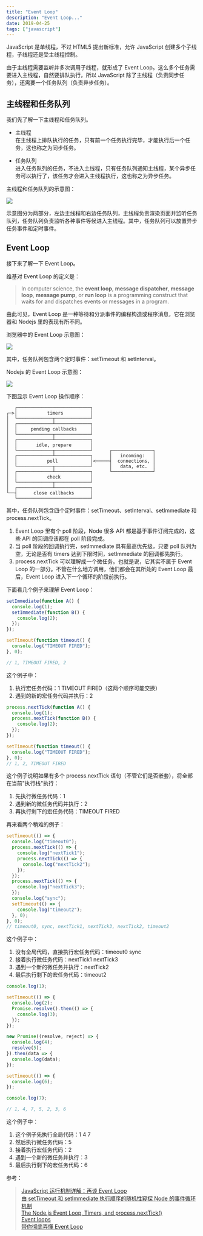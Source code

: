 ```yaml
---
title: "Event Loop"
description: "Event Loop..."
date: 2019-04-25
tags: ["javascript"]
---
```


JavaScript 是单线程，不过 HTML5 提出新标准，允许 JavaScript 创建多个子线程，子线程还是受主线程控制。

由于主线程需要监听并多次调用子线程，就形成了 Event Loop。这么多个任务需要进入主线程，自然要排队执行，所以 JavaScript 除了主线程（负责同步任务），还需要一个任务队列（负责异步任务）。

## 主线程和任务队列

我们先了解一下主线程和任务队列。

- 主线程  
  在主线程上排队执行的任务，只有前一个任务执行完毕，才能执行后一个任务，这也称之为同步任务。

- 任务队列  
  进入任务队列的任务，不进入主线程，只有任务队列通知主线程，某个异步任务可以执行了，该任务才会进入主线程执行，这也称之为异步任务。

主线程和任务队列的示意图：

![](http://www.ruanyifeng.com/blogimg/asset/2014/bg2014100801.jpg)

示意图分为两部分，左边主线程和右边任务队列，主线程负责渲染页面并监听任务队列，任务队列负责监听各种事件等候进入主线程。其中，任务队列可以放置异步任务事件和定时事件。

## Event Loop

接下来了解一下 Event Loop。

维基对 Event Loop 的定义是：

> In computer science, the **event loop**, **message dispatcher**, **message loop**, **message pump**, or **run loop** is a programming construct that waits for and dispatches events or messages in a program.

由此可见，Event Loop 是一种等待和分派事件的编程构造或程序消息，它在浏览器和 Nodejs 里的表现有所不同。

浏览器中的 Event Loop 示意图：

![](http://www.ruanyifeng.com/blogimg/asset/2014/bg2014100802.png)

其中，任务队列包含两个定时事件：setTimeout 和 setInterval。

Nodejs 的 Event Loop 示意图：

![](http://www.ruanyifeng.com/blogimg/asset/2014/bg2014100803.png)

下图显示 Event Loop 操作顺序：

```
   ┌───────────────────────────┐
┌─>│           timers          │
│  └─────────────┬─────────────┘
│  ┌─────────────┴─────────────┐
│  │     pending callbacks     │
│  └─────────────┬─────────────┘
│  ┌─────────────┴─────────────┐
│  │       idle, prepare       │
│  └─────────────┬─────────────┘      ┌───────────────┐
│  ┌─────────────┴─────────────┐      │   incoming:   │
│  │           poll            │<─────┤  connections, │
│  └─────────────┬─────────────┘      │   data, etc.  │
│  ┌─────────────┴─────────────┐      └───────────────┘
│  │           check           │
│  └─────────────┬─────────────┘
│  ┌─────────────┴─────────────┐
└──┤      close callbacks      │
   └───────────────────────────┘
```

其中，任务队列包含四个定时事件：setTimeout、setInterval、setImmediate 和 process.nextTick。

1. Event Loop 里有个 poll 阶段，Node 很多 API 都是基于事件订阅完成的，这些 API 的回调应该都在 poll 阶段完成。
1. 当 poll 阶段的回调执行完，setImmediate 具有最高优先级，只要 poll 队列为空，无论是否有 timers 达到下限时间，setImmediate 的回调都先执行。
1. process.nextTick 可以理解成一个微任务。也就是说，它其实不属于 Event Loop 的一部分。不管在什么地方调用，他们都会在其所处的 Event Loop 最后，Event Loop 进入下一个循环的阶段前执行。

下面看几个例子来理解 Event Loop：

```javascript
setImmediate(function A() {
  console.log(1);
  setImmediate(function B() {
    console.log(2);
  });
});

setTimeout(function timeout() {
  console.log("TIMEOUT FIRED");
}, 0);

// 1, TIMEOUT FIRED, 2
```

这个例子中：
1. 执行宏任务代码：1 TIMEOUT FIRED（这两个顺序可能交换）
1. 遇到的新的宏任务代码并执行：2

```javascript
process.nextTick(function A() {
  console.log(1);
  process.nextTick(function B() {
    console.log(2);
  });
});

setTimeout(function timeout() {
  console.log("TIMEOUT FIRED");
}, 0);
// 1, 2, TIMEOUT FIRED
```

这个例子说明如果有多个 process.nextTick 语句（不管它们是否嵌套），将全部在当前"执行栈"执行：
1. 先执行微任务代码：1
1. 遇到新的微任务代码并执行：2
1. 再执行剩下的宏任务代码：TIMEOUT FIRED

再来看两个稍难的例子：

```javascript
setTimeout(() => {
  console.log("timeout0");
  process.nextTick(() => {
    console.log("nextTick1");
    process.nextTick(() => {
      console.log("nextTick2");
    });
  });
  process.nextTick(() => {
    console.log("nextTick3");
  });
  console.log("sync");
  setTimeout(() => {
    console.log("timeout2");
  }, 0);
}, 0);
// timeout0, sync, nextTick1, nextTick3, nextTick2, timeout2
```

这个例子中：

1. 没有全局代码，直接执行宏任务代码：timeout0 sync
1. 接着执行微任务代码：nextTick1 nextTick3
1. 遇到一个新的微任务并执行：nextTick2
1. 最后执行剩下的宏任务代码：timeout2

```javascript
console.log(1);

setTimeout(() => {
  console.log(2);
  Promise.resolve().then(() => {
    console.log(3);
  });
});

new Promise((resolve, reject) => {
  console.log(4);
  resolve(5);
}).then(data => {
  console.log(data);
});

setTimeout(() => {
  console.log(6);
});

console.log(7);

// 1, 4, 7, 5, 2, 3, 6
```

这个例子中：

1. 这个例子先执行全局代码：1 4 7
1. 然后执行微任务代码：5
1. 接着执行宏任务代码：2
1. 遇到一个新的微任务并执行：3
1. 最后执行剩下的宏任务代码：6

参考：

> [JavaScript 运行机制详解：再谈 Event Loop](http://www.ruanyifeng.com/blog/2014/10/event-loop.html)  
> [由 setTimeout 和 setImmediate 执行顺序的随机性窥探 Node 的事件循环机制](https://segmentfault.com/a/1190000013102056#articleHeader10)  
> [The Node.js Event Loop, Timers, and process.nextTick()](https://nodejs.org/de/docs/guides/event-loop-timers-and-nexttick/)  
> [Event loops](https://www.w3.org/TR/html5/webappapis.html#event-loops)  
> [带你彻底弄懂 Event Loop](https://juejin.im/post/5b8f76675188255c7c653811)
